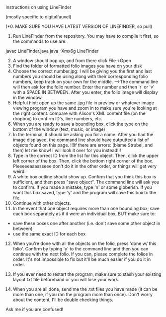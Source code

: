 instructions on using LineFinder

(mostly specific to digitalfauvel)

(*0. MAKE SURE YOU HAVE LATEST VERSION OF LINEFINDER, so pull)
1. Run LineFinder from the repository. You may have to compile it first, so the commands to use are:

javac LineFinder.java
java -Xmx6g LineFinder

2. A window should pop up, and from there click File->Open
3. Find the folder of formatted folio images you have on your disk
4. Choose the correct number.jpg: I will be giving you the first and last numbers you should be using along with their corresponding folio numbers, keep track on your own for the middle.
-->The command line will then ask for the folio number. Enter the number and then 'r' or 'v' with a SPACE IN BETWEEN. After you enter, the folio image will display in the window.
5. Helpful hint: open up the same .jpg file in preview or whatever image viewing program you have and zoom in to make sure you're looking at the right content. compare with Alison's XML content file (on the dropbox) to confirm ID's, line numbers, etc.
6. When you are ready to save a bounding box, click the type on the bottom of the window (text, music, or image)
7. In the terminal, it should be asking you for a name. After you had the image displayed, the command line should have outputted a list of objects found on this page.
!!!If there are errors: (blame Strubel, and then) let me know! I will look it over for you instead!!!
8. Type in the correct ID from the list for this object. Then, click the upper left corner of the box. Then, click the bottom right corner of the box. Pleeeeeaaassseee don't do it in the other order, or things will get very weird.
9. A white box outline should show up. Confirm that you think this box is sufficient, and then press "save object". The command line will ask you to confirm. If you made a mistake, type 'n' or some gibberish. If you want this box saved, type 'y' and the program will save this box to the file.
10. Continue with other objects.
11. In the event that one object requires more than one bounding box, save each box separately as if it were an individual box, BUT make sure to:
- save these boxes one after another (i.e. don't save some other object in between)
- use the same exact ID for each box
12. When you're done with all the objects on the folio, press 'done w/ this folio'. Confirm by typing 'y' to the command line and then you can continue with the next folio. If you can, please complete the folios in order. It's not impossible to fix but it'll be much easier if you do it in order.
13. If you ever need to restart the program, make sure to stash your existing layout.txt file beforehand or you will lose your work.

14. When you are all done, send me the .txt files you have made (it can be more than one, if you ran the program more than once). Don't worry about the content, I'll be double checking things.

Ask me if you are confused!